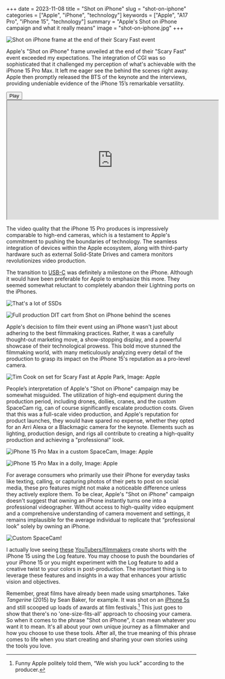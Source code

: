 +++
date = 2023-11-08
title = "Shot on iPhone"
slug = "shot-on-iphone"
categories = ["Apple", "iPhone", "technology"]
keywords = ["Apple", "A17 Pro", "iPhone 15", "technology"]
summary = "Apple's Shot on iPhone campaign and what it really means"
image = "shot-on-iphone.jpg"
+++

![Shot on iPhone frame at the end of their Scary Fast event](Apple-Shot-on-iPhone.jpg "Shot on iPhone frame at the end of their Scary Fast event")

Apple's "Shot on iPhone" frame unveiled at the end of their "Scary Fast" event exceeded my expectations. The integration of CGI was so sophisticated that it challenged my perception of what's achievable with the iPhone 15 Pro Max. It left me eager see the behind the scenes right away. Apple then promptly released the BTS of the keynote and the interviews, providing undeniable evidence of the iPhone 15’s remarkable versatility.

<lite-youtube videoid="Way9Dexny3w" style="background-image: url(&quot;https://i.ytimg.com/vi/V3dbG9pAi8I/hqdefault.jpg&quot;);" class="lyt-activated"><button type="button" class="lty-playbtn"><span class="lyt-visually-hidden">Play</span></button><iframe width="560" height="315" title="Play" allow="accelerometer; autoplay; encrypted-media; gyroscope; picture-in-picture" allowfullscreen="" src="https://www.youtube-nocookie.com/embed/V3dbG9pAi8I?autoplay"></iframe></lite-youtube>

The video quality that the iPhone 15 Pro produces is impressively comparable to high-end cameras, which is a testament to Apple's commitment to pushing the boundaries of technology. The seamless integration of devices within the Apple ecosystem, along with third-party hardware such as external Solid-State Drives and camera monitors revolutionizes video production.

The transition to [USB-C](https://www.theverge.com/2023/9/12/23859779/iphone-15-plus-usb-c-price-release-date-apple) was definitely a milestone on the iPhone. Although it would have been preferable for Apple to emphasize this more. They seemed somewhat reluctant to completely abandon their Lightning ports on the iPhones.

![That's a lot of SSDs](Apple-Shot-on-iPhone-SSD.jpg "That's a lot of SSDs")

![Full production DIT cart from Shot on iPhone behind the scenes](Apple-Shot-on-iPhone-Full-DIT.jpg "Full production DIT cart from Shot on iPhone behind the scenes")

Apple's decision to film their event using an iPhone wasn't just about adhering to the best filmmaking practices. Rather, it was a carefully thought-out marketing move, a show-stopping display, and a powerful showcase of their technological prowess. This bold move stunned the filmmaking world, with many meticulously analyzing every detail of the production to grasp its impact on the iPhone 15's reputation as a pro-level camera.

![Tim Cook on set for Scary Fast at Apple Park, Image: Apple](Apple-Shot-on-iPhone-Tim-Cook-on-set.jpg "Tim Cook on set for Scary Fast at Apple Park, Image: Apple")

People’s interpretation of Apple's "Shot on iPhone" campaign may be somewhat misguided. The utilization of high-end equipment during the production period, including drones, dollies, cranes, and the custom SpaceCam rig, can of course significantly escalate production costs. Given that this was a full-scale video production, and Apple's reputation for product launches, they would have spared no expense, whether they opted for an Arri Alexa or a Blackmagic camera for the keynote. Elements such as lighting, production design, and rigs all contribute to creating a high-quality production and achieving a "professional" look.

![iPhone 15 Pro Max in a custom SpaceCam, Image: Apple](Apple-Shot-on-iPhone-customized-SpaceCam-rig.jpg "iPhone 15 Pro Max on a custom SpaceCam, Image: Apple")

![iPhone 15 Pro Max in a dolly, Image: Apple](Apple-Shot-on-iPhone-iPhone-15-Pro-on-dolly.jpg "iPhone 15 Pro Max in a dolly , Image: Apple")

For average consumers who primarily use their iPhone for everyday tasks like texting, calling, or capturing photos of their pets to post on social media, these pro features might not make a noticeable difference unless they actively explore them. To be clear, Apple's "Shot on iPhone" campaign doesn't suggest that owning an iPhone instantly turns one into a professional videographer. Without access to high-quality video equipment and a comprehensive understanding of camera movement and settings, it remains implausible for the average individual to replicate that “professional look” solely by owning an iPhone.

![Custom SpaceCam!](Apple-Shot-on-iPhone-SpaceCam.jpg "Tim Cook on set for Scary Fast at Apple Park, Image: Apple")

I actually love seeing [these](https://www.youtube.com/watch?v=T1K4KX7y8GM) [YouTubers/filmmakers](https://www.youtube.com/watch?v=Lf8EkEFawh0) create shorts with the iPhone 15 using the Log feature. You may choose to push the boundaries of your iPhone 15 or you might experiment with the Log feature to add a creative twist to your colors in post-production. The important thing is to leverage these features and insights in a way that enhances your artistic vision and objectives.

Remember, great films have already been made using smartphones. Take *Tangerine* (2015) by Sean Baker, for example. It was shot on an [iPhone 5s](https://theasc.com/articles/tangerine-iphone-enables-streetwise-story) and still scooped up loads of awards at film festivals.[^1] This just goes to show that there's no 'one-size-fits-all' approach to choosing your camera. So when it comes to the phrase "Shot on iPhone", it can mean whatever you want it to mean. It's all about your own unique journey as a filmmaker and how you choose to use these tools. After all, the true meaning of this phrase comes to life when you start creating and sharing your own stories using the tools you love.



[^1]: Funny Apple politely told them, “We wish you luck” according to the producer.
